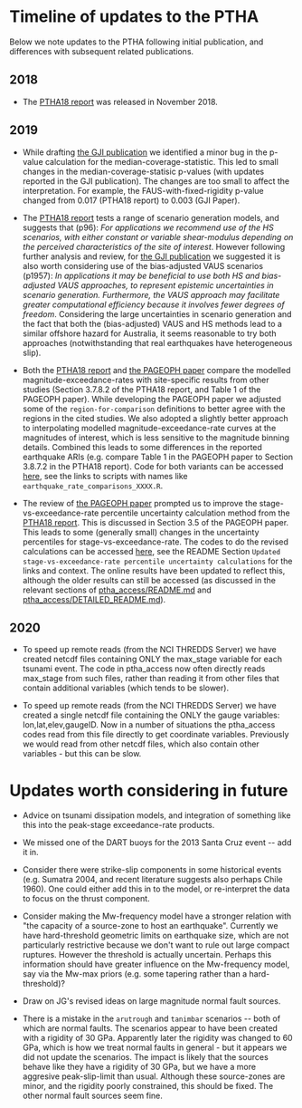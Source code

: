 # Timeline of updates to the PTHA 

Below we note updates to the PTHA following initial publication, and
differences with subsequent related publications.


## 2018

* The [PTHA18 report](http://dx.doi.org/10.11636/Record.2018.041) was released in November 2018. 

## 2019

* While drafting [the GJI publication](https://doi.org/10.1093/gji/ggz260) we identified a minor 
bug in the p-value calculation for the median-coverage-statistic. This led to
small changes in the median-coverage-statisic p-values (with updates reported
in the GJI publication). The changes are too small to affect the
interpretation. For example, the FAUS-with-fixed-rigidity p-value changed from
0.017 (PTHA18 report) to 0.003 (GJI Paper). 

* The [PTHA18 report](http://dx.doi.org/10.11636/Record.2018.041) tests a range
  of scenario generation models, and suggests that (p96): *For applications we
recommend use of the HS scenarios, with either constant or variable
shear-modulus depending on the perceived characteristics of the site of
interest*. However following further analysis and review, for [the GJI
publication](https://doi.org/10.1093/gji/ggz260) we suggested it is also worth
considering use of the bias-adjusted VAUS scenarios (p1957): 
*In applications it may be beneficial to use both HS and bias-adjusted VAUS
approaches, to represent epistemic uncertainties in scenario generation.
Furthermore, the VAUS approach may facilitate greater computational efficiency
because it involves fewer degrees of freedom*. Considering the large uncertainties
in scenario generation and the fact that both the (bias-adjusted) VAUS and HS
methods lead to a similar offshore hazard for Australia, it seems reasonable to
try both approaches (notwithstanding that real earthquakes have heterogeneous slip). 

* Both the [PTHA18 report](http://dx.doi.org/10.11636/Record.2018.041) and 
[the PAGEOPH paper](https://link.springer.com/article/10.1007/s00024-019-02299-w) 
compare the modelled magnitude-exceedance-rates with site-specific results from
other studies (Section 3.7.8.2 of the PTHA18 report, and Table 1 of the PAGEOPH
paper). While developing the PAGEOPH paper we adjusted some of the
`region-for-comparison` definitions to better agree with the regions in the
cited studies. We also adopted a slightly better approach to interpolating
modelled magnitude-exceedance-rate curves at the magnitudes of interest, which
is less sensitive to the magnitude binning details. Combined this leads to some
differences in the reported earthquake ARIs (e.g. compare Table 1 in the
PAGEOPH paper to Section 3.8.7.2 in the PTHA18 report). Code for both variants
can be accessed [here](../R/examples/austptha_template/EVENT_RATES/),
see the links to scripts with names like `earthquake_rate_comparisons_XXXX.R`.

* The review of [the PAGEOPH paper](https://link.springer.com/article/10.1007/s00024-019-02299-w)
prompted us to improve the stage-vs-exceedance-rate percentile uncertainty calculation method from the
[PTHA18 report](http://dx.doi.org/10.11636/Record.2018.041). This is discussed in Section 3.5 of the PAGEOPH paper. 
This leads to some (generally small) changes in the uncertainty percentiles for
stage-vs-exceedance-rate. The codes to do the revised calculations can be accessed
[here](../R/examples/austptha_template/EVENT_RATES/), see the README Section
`Updated stage-vs-exceedance-rate percentile uncertainty calculations` for the
links and context. The online results have been updated to reflect this,
although the older results can still be accessed (as discussed in the relevant
sections of [ptha_access/README.md](README.md) and
[ptha_access/DETAILED_README.md](DETAILED_README.md)).


## 2020

* To speed up remote reads (from the NCI THREDDS Server) we have created netcdf
files containing ONLY the max_stage variable for each tsunami event. The code in ptha_access
now often directly reads max_stage from such files, rather than reading it from 
other files that contain additional variables (which tends to be slower).

* To speed up remote reads (from the NCI THREDDS Server) we have created a single
netcdf file containing the ONLY the gauge variables: lon,lat,elev,gaugeID. Now in a
number of situations the ptha_access codes read from this file directly to get
coordinate variables. Previously we would read from other netcdf files, which also
contain other variables - but this can be slow. 


# Updates worth considering in future

* Advice on tsunami dissipation models, and integration of something like this into the peak-stage exceedance-rate products.

* We missed one of the DART buoys for the 2013 Santa Cruz event -- add it in.

* Consider there were strike-slip components in some historical events (e.g. Sumatra 2004, and recent literature suggests also perhaps Chile 1960). One could either add this in to the model, or re-interpret the data to focus on the thrust component.

* Consider making the Mw-frequency model have a stronger relation with "the capacity of a source-zone to host an earthquake". Currently we have hard-threshold geometric limits on earthquake size, which are not particularly restrictive because we don't want to rule out large compact ruptures. However the threshold is actually uncertain. Perhaps this information should have greater influence on the Mw-frequency model, say via the Mw-max priors (e.g. some tapering rather than a hard-threshold)?

* Draw on JG's revised ideas on large magnitude normal fault sources.

* There is a mistake in the `arutrough` and `tanimbar` scenarios -- both of which are normal faults. The scenarios appear to have been created with a rigidity of 30 GPa. Apparently later the rigidity was changed to 60 GPa, which is how we treat normal faults in general - but it appears we did not update the scenarios. The impact is likely that the sources behave like they have a rigidity of 30 GPa, but we have a more aggresive peak-slip-limit than usual. Although these source-zones are minor, and the rigidity poorly constrained, this should be fixed. The other normal fault sources seem fine. 
